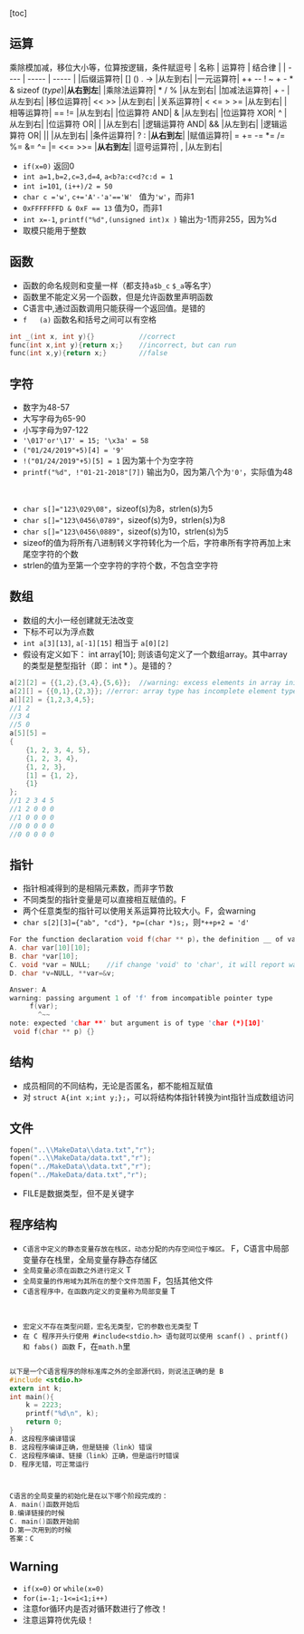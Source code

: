 [toc]



## 运算
乘除模加减，移位大小等，位算按逻辑，条件赋逗号
| 名称 | 运算符	| 结合律 |
| ---- | ----- | ----- |
|后缀运算符| []   ()   .   ->   |从左到右|
|一元运算符| ++ -- ! ~ + - * & sizeof (*type*)|**从右到左**|
|乘除法运算符| *    /    %	    |从左到右|
|加减法运算符| +    -	        |从左到右|
|移位运算符| <<    >>	        |从左到右|
|关系运算符| <  <=   >  >=      |从左到右|
|相等运算符| ==    !=	        |从左到右|
|位运算符 AND| &	            |从左到右|
|位运算符 XOR| ^	            |从左到右|
|位运算符 OR| &#124;	        |从左到右|
|逻辑运算符 AND| &&	            |从左到右|
|逻辑运算符 OR| &#124;&#124;	|从左到右|
|条件运算符| ? :	            |**从右到左**|
|赋值运算符| =  +=  -=  *=  /= %= &=  ^= &#124;= <<= >>=	|**从右到左**|
|逗号运算符| ,	                |从左到右|
- `if(x=0)` 返回0
- `int a=1,b=2,c=3,d=4`, `a<b?a:c<d?c:d = 1`
- `int i=101`, `(i++)/2 = 50`
- `char c ='w'`, `c+='A'-'a'=='W' ` 值为`'w'`，而非1
- `0xFFFFFFFD & 0xF == 13` 值为0，而非1
- `int x=-1`, `printf("%d",(unsigned int)x )` 输出为-1而非255，因为%d
- 取模只能用于整数






## 函数
- 函数的命名规则和变量一样（都支持`a$b_c` `$_a`等名字）
- 函数里不能定义另一个函数，但是允许函数里声明函数
- C语言中,通过函数调用只能获得一个返回值。是错的
- `f   (a)` 函数名和括号之间可以有空格
```C
int _(int x, int y){}           //correct
func(int x,int y){return x;}    //incorrect, but can run
func(int x,y){return x;}        //false
```





## 字符
- 数字为48-57
- 大写字母为65-90
- 小写字母为97-122
- `'\017'or'\17' = 15; '\x3a' = 58`
- `("01/24/2019"+5)[4] = '9'`
- `!("01/24/2019"+5)[5] = 1` 因为第十个为空字符
- `printf("%d", !"01-21-2018"[7])` 输出为0，因为第八个为`'0'`，实际值为48
<br>

- `char s[]="123\029\08"`，sizeof(s)为8，strlen(s)为5
- `char s[]="123\0456\0789"`，sizeof(s)为9，strlen(s)为8
- `char s[]="123\0456\0889"`，sizeof(s)为10，strlen(s)为5
- sizeof的值为将所有八进制转义字符转化为一个后，字符串所有字符再加上末尾空字符的个数
- strlen的值为至第一个空字符的字符个数，不包含空字符






## 数组
- 数组的大小一经创建就无法改变
- 下标不可以为浮点数
- `int a[3][13]`, `a[-1][15]` 相当于 `a[0][2]`
- 假设有定义如下： int array[10]; 则该语句定义了一个数组array。其中array的类型是整型指针（即： int * ）。是错的？
```C
a[2][2] = {{1,2},{3,4},{5,6}};  //warning: excess elements in array initializer
a[2][] = {{0,1},{2,3}}; //error: array type has incomplete element type 'int[]'
a[][2] = {1,2,3,4,5};
//1 2
//3 4
//5 0
a[5][5] = 
{
    {1, 2, 3, 4, 5}, 
    {1, 2, 3, 4},
    {1, 2, 3},
    [1] = {1, 2},
    {1}
};
//1 2 3 4 5 
//1 2 0 0 0
//1 0 0 0 0
//0 0 0 0 0
//0 0 0 0 0
```





## 指针
- 指针相减得到的是相隔元素数，而非字节数
- 不同类型的指针变量是可以直接相互赋值的。F
- 两个任意类型的指针可以使用关系运算符比较大小。F，会warning
- `char s[2][3]={"ab", "cd"}, *p=(char *)s;`，则`*++p+2 = 'd'`

```C
For the function declaration void f(char ** p)，the definition __ of var makes the function call f(var) incorrect。
A. char var[10][10];
B. char *var[10];
C. void *var = NULL;    //if change 'void' to 'char', it will report warning
D. char *v=NULL, **var=&v;

Answer: A
warning: passing argument 1 of 'f' from incompatible pointer type
     f(var);
       ^~~
note: expected 'char **' but argument is of type 'char (*)[10]'
 void f(char ** p) {}
```






## 结构
- 成员相同的不同结构，无论是否匿名，都不能相互赋值
- 对 `struct A{int x;int y;};`，可以将结构体指针转换为int指针当成数组访问






## 文件
```C
fopen("..\\MakeData\\data.txt","r");
fopen("..\\MakeData/data.txt","r");
fopen("../MakeData\\data.txt","r");
fopen("../MakeData/data.txt","r");
```
- FILE是数据类型，但不是关键字




## 程序结构
- `C语言中定义的静态变量存放在栈区，动态分配的内存空间位于堆区。` F，C语言中局部变量存在栈里，全局变量存静态存储区
- `全局变量必须在函数之外进行定义` T
- `全局变量的作用域为其所在的整个文件范围` F，包括其他文件
- `C语言程序中，在函数内定义的变量称为局部变量` T
<br>

- `宏定义不存在类型问题，宏名无类型，它的参数也无类型` T
- `在 C 程序开头行使用 #include<stdio.h> 语句就可以使用 scanf() 、printf() 和 fabs() 函数` F，在`math.h`里

```C

以下是一个C语言程序的除标准库之外的全部源代码，则说法正确的是 B
#include <stdio.h>
extern int k;
int main(){
    k = 2223;
    printf("%d\n", k);
    return 0;
}
A. 这段程序编译错误
B. 这段程序编译正确，但是链接（link）错误
C. 这段程序编译、链接（link）正确，但是运行时错误
D. 程序无错，可正常运行



C语言的全局变量的初始化是在以下哪个阶段完成的：
A. main()函数开始后
B.编译链接的时候
C. main()函数开始前
D.第一次用到的时候
答案：C
```




## Warning
- `if(x=0)` or `while(x=0)`
- `for(i=-1;-1<=i<1;i++)`
- 注意for循环内是否对循环数进行了修改！
- 注意运算符优先级！


